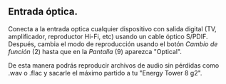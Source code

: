 ## Entrada óptica.

Conecta a la entrada optica cualquier dispositivo con salida digital (TV, amplificador, reproductor Hi-Fi, etc) usando un cable óptico S/PDIF. Después, cambia el modo de reproducción usando el botón *Cambio de función* (2) hasta que en la *Pantalla* (9) aparezca "Optical". 

De esta manera podrás reproducir archivos de audio sin pérdidas como .wav o .flac y sacarle el máximo partido a tu "Energy Tower 8 g2". 
